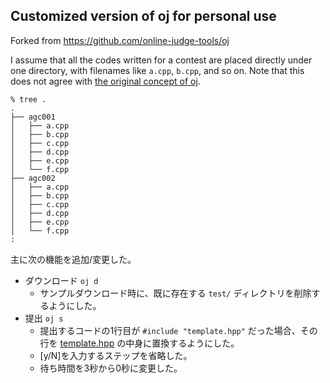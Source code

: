 ## Customized version of oj for personal use

Forked from https://github.com/online-judge-tools/oj

I assume that all the codes written for a contest are placed directly under one directory, with filenames like `a.cpp`, `b.cpp`, and so on.
Note that this does not agree with [the original concept of oj](https://github.com/online-judge-tools/oj/blob/master/DESIGN.md#detailed-design).
```
% tree .
.
├── agc001
│   ├── a.cpp
│   ├── b.cpp
│   ├── c.cpp
│   ├── d.cpp
│   ├── e.cpp
│   └── f.cpp
├── agc002
│   ├── a.cpp
│   ├── b.cpp
│   ├── c.cpp
│   ├── d.cpp
│   ├── e.cpp
│   └── f.cpp
:
```

主に次の機能を追加/変更した。

- ダウンロード `oj d`
  - サンプルダウンロード時に、既に存在する `test/` ディレクトリを削除するようにした。
- 提出 `oj s`
  - 提出するコードの1行目が `#include "template.hpp"` だった場合、その行を [template.hpp](https://github.com/fura2/competitive-programming-library/blob/main/library/template/template.hpp) の中身に置換するようにした。
  - [y/N]を入力するステップを省略した。
  - 待ち時間を3秒から0秒に変更した。
